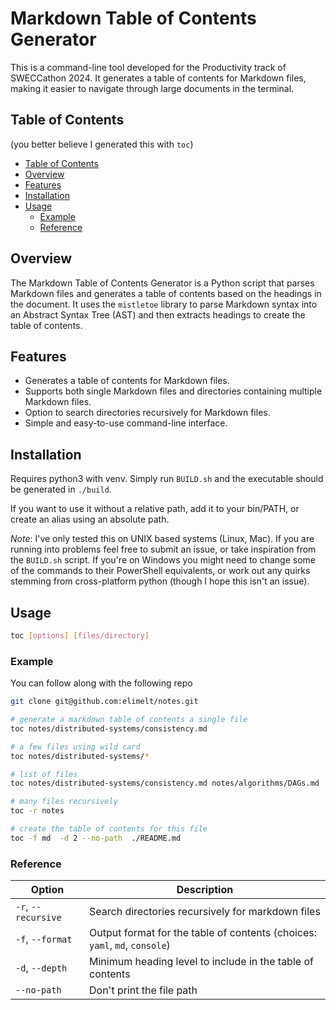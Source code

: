 # Markdown Table of Contents Generator

This is a command-line tool developed for the Productivity track of SWECCathon 2024. It generates a table of contents for Markdown files, making it easier to navigate through large documents in the terminal.

## Table of Contents

(you better believe I generated this with `toc`)

- [Table of Contents](#table-of-contents)
- [Overview](#overview)
- [Features](#features)
- [Installation](#installation)
- [Usage](#usage)
  - [Example](#example)
  - [Reference](#reference)

## Overview

The Markdown Table of Contents Generator is a Python script that parses Markdown files and generates a table of contents based on the headings in the document. It uses the `mistletoe` library to parse Markdown syntax into an Abstract Syntax Tree (AST) and then extracts headings to create the table of contents.

## Features

- Generates a table of contents for Markdown files.
- Supports both single Markdown files and directories containing multiple Markdown files.
- Option to search directories recursively for Markdown files.
- Simple and easy-to-use command-line interface.

## Installation

Requires python3 with venv. Simply run `BUILD.sh` and the executable should be generated in `./build`.

If you want to use it without a relative path, add it to your bin/PATH, or create an alias using an absolute path.

*Note*: I've only tested this on UNIX based systems (Linux, Mac). If you are running into problems feel free to submit an issue, or take inspiration from the `BUILD.sh` script. If you're on Windows you might need to change some of the commands to their PowerShell equivalents, or work out any quirks stemming from cross-platform python (though I hope this isn't an issue).

## Usage

```bash
toc [options] [files/directory]
```

### Example

You can follow along with the following repo

```bash
git clone git@github.com:elimelt/notes.git
```

```bash
# generate a markdown table of contents a single file
toc notes/distributed-systems/consistency.md

# a few files using wild card
toc notes/distributed-systems/*

# list of files
toc notes/distributed-systems/consistency.md notes/algorithms/DAGs.md

# many files recursively
toc -r notes

# create the table of contents for this file
toc -f md  -d 2 --no-path  ./README.md
```

### Reference

| Option | Description |
| --- | --- |
| `-r`, `--recursive` | Search directories recursively for markdown files |
| `-f`, `--format` | Output format for the table of contents (choices: `yaml`, `md`, `console`) |
| `-d`, `--depth` | Minimum heading level to include in the table of contents |
| `--no-path` | Don't print the file path |
